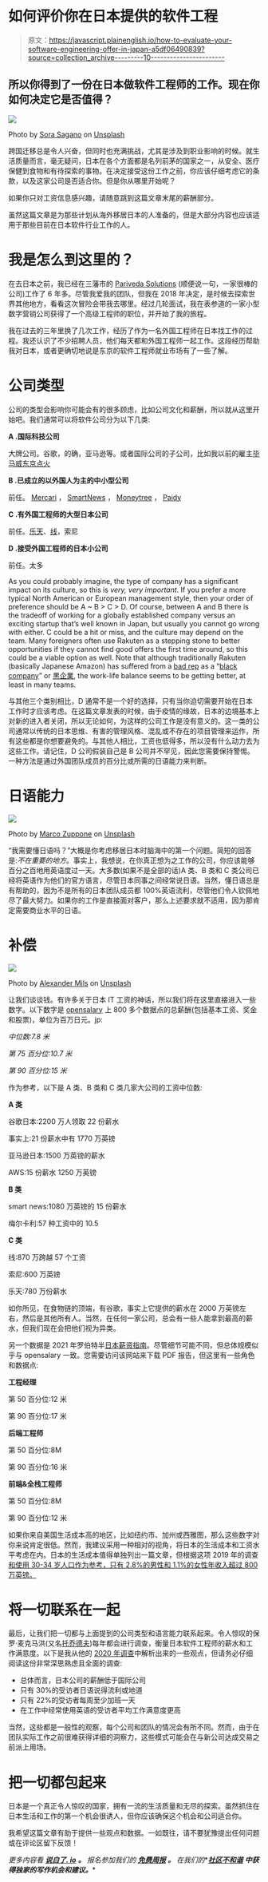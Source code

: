 # 如何评价你在日本提供的软件工程

> 原文：<https://javascript.plainenglish.io/how-to-evaluate-your-software-engineering-offer-in-japan-a5df06490839?source=collection_archive---------10----------------------->

## 所以你得到了一份在日本做软件工程师的工作。现在你如何决定它是否值得？

![](img/f307850b364f843a4880a75820adf8f2.png)

Photo by [Sora Sagano](https://unsplash.com/@sorasagano?utm_source=medium&utm_medium=referral) on [Unsplash](https://unsplash.com?utm_source=medium&utm_medium=referral)

跨国迁移总是令人兴奋，但同时也充满挑战，尤其是涉及到职业影响的时候。就生活质量而言，毫无疑问，日本在各个方面都是名列前茅的国家之一，从安全、医疗保健到食物和有待探索的事物。在决定接受这份工作之前，你应该仔细考虑它的条款，以及这家公司是否适合你。但是你从哪里开始呢？

如果你只对工资信息感兴趣，请随意跳到这篇文章末尾的薪酬部分。

虽然这篇文章是为那些计划从海外移居日本的人准备的，但是大部分内容也应该适用于那些目前在日本软件行业工作的人。

# 我是怎么到这里的？

在去日本之前，我已经在三藩市的 [Pariveda Solutions](https://www.parivedasolutions.com/) (顺便说一句，一家很棒的公司)工作了 6 年多。尽管我爱我的团队，但我在 2018 年决定，是时候去探索世界其他地方，看看这次冒险会带我去哪里。经过几轮面试，我在表参道的一家小型数字营销公司获得了一个高级工程师的职位，并开始了我的旅程。

我在过去的三年里换了几次工作，经历了作为一名外国工程师在日本找工作的过程。我还认识了不少招聘人员，他们每天都和外国工程师一起工作。这段经历帮助我对日本，或者更确切地说是东京的软件工程师就业市场有了一些了解。

# 公司类型

公司的类型会影响你可能会有的很多顾虑，比如公司文化和薪酬，所以就从这里开始吧。我们通常可以将软件公司分为以下几类:

**A .国际科技公司**

大牌公司。谷歌，的确，亚马逊等。或者国际公司的子公司，比如我以前的雇主[毕马威东京点火](https://home.kpmg/jp/en/home/about/kit.html)

**B .已成立的以外国人为主的中小型公司**

前任。 [Mercari](https://jp.mercari.com/) ， [SmartNews](https://www.smartnews.com/en/) ， [Moneytree](https://getmoneytree.com/jp/company/profile) ， [Paidy](https://paidy.com/)

**C .有外国工程师的大型日本公司**

前任。[乐天](https://www.rakuten.co.jp/)、[线](https://linecorp.com/en/)，索尼

**D .接受外国工程师的日本小公司**

前任。太多

As you could probably imagine, the type of company has a significant impact on its culture, so this is *very, very important*. If you prefer a more typical North American or European management style, then your order of preference should be A ~ B > C > D. Of course, between A and B there is the tradeoff of working for a globally established company versus an exciting startup that’s well known in Japan, but usually you cannot go wrong with either. C could be a hit or miss, and the culture may depend on the team. Many foreigners often use Rakuten as a stepping stone to better opportunities if they cannot find good offers the first time around, so this could be a viable option as well. Note that although traditionally Rakuten (basically Japanese Amazon) has suffered from a [bad rep](https://mishayurchenko.me/2018/10/04/living-working-in-japan/) as a “[black company](https://www.reddit.com/r/japan/comments/21f99p/black_companies_in_japan_%E3%83%96%E3%83%A9%E3%83%83%E3%82%AF%E4%BC%81%E6%A5%AD/)” or [黒企業](https://en.wikipedia.org/wiki/Black_company_%28Japanese_term%29), the work-life balance seems to be getting better, at least in many teams.

与其他三个类别相比，D 通常不是一个好的选择，只有当你迫切需要开始在日本工作时才应该考虑。在这篇文章发表的时候，由于疫情的缘故，日本的边境基本上对新的进入者关闭，所以无论如何，为这样的公司工作是没有意义的。这一类的公司通常以传统的日本思维、有害的管理风格、混乱或不存在的项目管理来运作，所有这些都是你想要避免的。与其他人相比，工资也低得多，所以没有什么动力去为这些工作。请记住，D 公司假装自己是 B 公司并不罕见，因此您需要保持警惕。一种方法是通过外国团队成员的百分比或所需的日语能力来判断。

# 日语能力

![](img/f58cdab6b3ab705cb3b3364faca376f3.png)

Photo by [Marco Zuppone](https://unsplash.com/@stocktrader?utm_source=medium&utm_medium=referral) on [Unsplash](https://unsplash.com?utm_source=medium&utm_medium=referral)

“我需要懂日语吗？”大概是你考虑移居日本时脑海中的第一个问题。简短的回答是:*不在重要的地方*。事实上，我想说，在你真正想为之工作的公司，你应该能够百分之百地用英语度过一天。大多数(如果不是全部的话)A 类、B 类和 C 类公司已经将英语作为他们的官方语言，尽管日本同事之间经常说日语。当然，懂日语总是有帮助的，因为不是所有的日本团队成员都 100%英语流利，尽管他们令人钦佩地尽了最大努力。如果你的工作是直接面对客户，那么上述要求就不适用，因为那肯定需要商业水平的日语。

# 补偿

![](img/b1c8cfa16cdf15451bc5fa7c6f8d75c4.png)

Photo by [Alexander Mils](https://unsplash.com/@alexandermils?utm_source=medium&utm_medium=referral) on [Unsplash](https://unsplash.com?utm_source=medium&utm_medium=referral)

让我们谈谈钱。有许多关于日本 IT 工资的神话，所以我们将在这里直接进入一些数字。以下数字是 [opensalary](https://opensalary.jp/en/explore-salaries) 上 800 多个数据点的总薪酬(包括基本工资、奖金和股票)，单位为百万日元。jp:

*中位数:7.8 米*

*第 75 百分位:10.7 米*

*第 90 百分位:15 米*

作为参考，以下是 A 类、B 类和 C 类几家大公司的工资中位数:

**A 类**

谷歌日本:2200 万人领取 22 份薪水

事实上:21 份薪水中有 1770 万英镑

亚马逊日本:1500 万英镑的薪水

AWS:15 份薪水 1250 万英镑

**B 类**

smart news:1080 万英镑的 15 份薪水

梅尔卡利:57 种工资中的 10.5

**C 类**

线:870 万跨越 57 个工资

索尼:600 万英镑

乐天:780 万份薪水

如你所见，在食物链的顶端，有谷歌，事实上它提供的薪水在 2000 万英镑左右，然后是其他所有人。当然，在任何一家公司，总会有一些人能拿到最高的薪水，但我们现在会把他们视为异类。

另一个数据是 2021 年罗伯特半[日本薪资指南](https://www.roberthalf.jp/en/research-insights/salary-guide)。尽管细节可能不同，但总体规模似乎与 opensalary 一致。您需要访问该网站来下载 PDF 报告，但这里有一些角色和数据点:

**工程经理**

第 50 百分位:12 米

第 90 百分位:17 米

**后端工程师**

第 50 百分位:8M

第 90 百分位:16 米

**前端&全栈工程师**

第 50 百分位:8M

第 90 百分位:12 米

如果你来自美国生活成本高的地区，比如纽约市、加州或西雅图，那么这些数字对你来说肯定很低。然而，我建议采用一种相对的视角，将日本的生活成本和工资水平考虑在内。日本的生活成本值得单独列出一篇文章，但根据这项 2019 年的调查[和使用 30-34 岁人口作为参考，只有 2.8%的男性和 1.1%的女性年收入超过 800 万英镑。](https://ten-navi.com/hacks/article-511-40875)

# 将一切联系在一起

最后，让我们把一切都与上面提到的公司类型和语言能力联系起来。令人惊叹的保罗·麦克马洪(又名[托乔德夫](https://www.tokyodev.com/))每年都会进行调查，衡量日本软件工程师的薪水和工作满意度。以下是我从他的 [2020 年调查](https://www.tokyodev.com/insights/2020-developer-survey/)中解析出来的一些观点，但请务必仔细阅读这份非常深思熟虑且全面的调查:

*   总体而言，日本公司的薪酬低于国际公司
*   只有 30%的受访者日语说得流利或地道
*   只有 22%的受访者每周至少加班一天
*   在工作中经常使用英语的受访者平均工作满意度更高

当然，这些都是一般性的观察，每个公司和团队的情况会有所不同。然而，由于在团队实际工作之前很难获得详细的洞察力，这些模式可能会在与新公司达成交易之前派上用场。

# 把一切都包起来

日本是一个真正令人惊叹的国家，拥有一流的生活质量和无尽的探索。虽然抓住在日本生活和工作的第一个机会很诱人，但你应该确保这个机会和公司适合你。

我希望这篇文章有助于提供一些观点和数据。一如既往，请不要犹豫提出任何问题或在评论区留下反馈！

*更多内容看* [***说白了. io***](http://plainenglish.io/) ***。*** *报名参加我们的* [***免费周报***](http://newsletter.plainenglish.io/) ***。*** *在我们的**[***社区不和谐***](https://discord.gg/GtDtUAvyhW) ***中获得独家的写作机会和建议。****